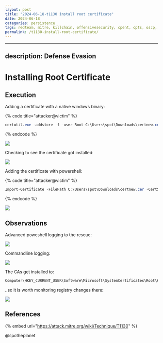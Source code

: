 ```yaml
---
layout: post
title: "2024-06-18-t1130 install root certificate"
date: 2024-06-18
categories: persistence
tags: redteam, mitre, killchain, offensivesecurity, cpent, cpts, oscp, exploit
permalink: /t1130-install-root-certificate/
---
```


---
description: Defense Evasion
---

# Installing Root Certificate

## Execution

Adding a certificate with a native windows binary:

{% code title="attacker@victim" %}
```csharp
certutil.exe -addstore -f -user Root C:\Users\spot\Downloads\certnew.cer
```
{% endcode %}

![](../../.gitbook/assets/certs-certutil.png)

Checking to see the certificate got installed:

![](../../.gitbook/assets/certs-installed.png)

Adding the certificate with powershell:

{% code title="attacker@victim" %}
```csharp
Import-Certificate -FilePath C:\Users\spot\Downloads\certnew.cer -CertStoreLocation Cert:\CurrentUser\Root\
```
{% endcode %}

![](../../.gitbook/assets/certs-add-with-ps.png)

## Observations

Advanced poweshell logging to the rescue:

![](../../.gitbook/assets/certs-ps-logging.png)

Commandline logging:

![](../../.gitbook/assets/certs-logs.png)

The CAs get installed to:

```csharp
Computer\HKEY_CURRENT_USER\Software\Microsoft\SystemCertificates\Root\Certificates\C6B22A75B0633E76C9F21A81F2EE6E991F5C94AE
```

..so it is worth monitoring registry changes there:

![](../../.gitbook/assets/certs-registry.png)

## References

{% embed url="https://attack.mitre.org/wiki/Technique/T1130" %}

@spotheplanet
